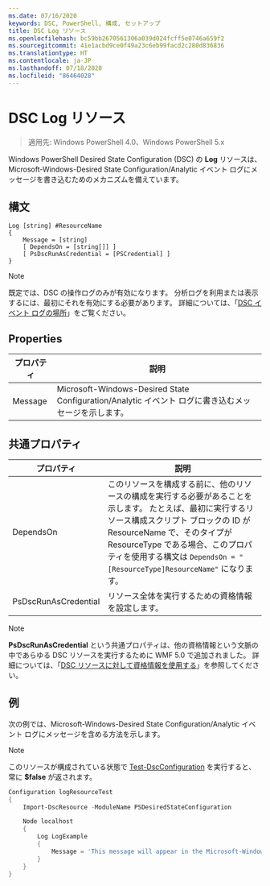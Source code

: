 ```yaml
---
ms.date: 07/16/2020
keywords: DSC, PowerShell, 構成, セットアップ
title: DSC Log リソース
ms.openlocfilehash: bc59bb2670561306a039d024fcff5e0746a659f2
ms.sourcegitcommit: 41e1acbd9ce0f49a23c6eb99facd2c280d836836
ms.translationtype: HT
ms.contentlocale: ja-JP
ms.lasthandoff: 07/18/2020
ms.locfileid: "86464028"
---
```

# <a name="dsc-log-resource"></a>DSC Log リソース

> 適用先: Windows PowerShell 4.0、Windows PowerShell 5.x

Windows PowerShell Desired State Configuration (DSC) の **Log** リソースは、Microsoft-Windows-Desired State Configuration/Analytic イベント ログにメッセージを書き込むためのメカニズムを備えています。

## <a name="syntax"></a>構文

```Syntax
Log [string] #ResourceName
{
    Message = [string]
    [ DependsOn = [string[]] ]
    [ PsDscRunAsCredential = [PSCredential] ]
}
```

> [!NOTE]
> 既定では、DSC の操作ログのみが有効になります。 分析ログを利用または表示するには、最初にそれを有効にする必要があります。 詳細については、「[DSC イベント ログの場所](../../../troubleshooting/troubleshooting.md#where-are-dsc-event-logs)」をご覧ください。

## <a name="properties"></a>Properties

| プロパティ |                                                   説明                                                    |
| -------- | ---------------------------------------------------------------------------------------------------------------- |
| Message  | Microsoft-Windows-Desired State Configuration/Analytic イベント ログに書き込むメッセージを示します。 |

## <a name="common-properties"></a>共通プロパティ

|       プロパティ       |                                                                                                                                                          説明                                                                                                                                                           |
| -------------------- | ------------------------------------------------------------------------------------------------------------------------------------------------------------------------------------------------------------------------------------------------------------------------------------------------------------------------------ |
| DependsOn            | このリソースを構成する前に、他のリソースの構成を実行する必要があることを示します。 たとえば、最初に実行するリソース構成スクリプト ブロックの ID が ResourceName で、そのタイプが ResourceType である場合、このプロパティを使用する構文は `DependsOn = "[ResourceType]ResourceName"` になります。 |
| PsDscRunAsCredential | リソース全体を実行するための資格情報を設定します。                                                                                                                                                                                                                                                                        |

> [!NOTE]
> **PsDscRunAsCredential** という共通プロパティは、他の資格情報という文脈の中であらゆる DSC リソースを実行するために WMF 5.0 で追加されました。 詳細については、「[DSC リソースに対して資格情報を使用する](../../../configurations/runasuser.md)」を参照してください。

## <a name="example"></a>例

次の例では、Microsoft-Windows-Desired State Configuration/Analytic イベント ログにメッセージを含める方法を示します。

> [!NOTE]
> このリソースが構成されている状態で [Test-DscConfiguration](/powershell/module/PSDesiredStateConfiguration/test-dscconfiguration?view=powershell-5.1) を実行すると、常に **$false** が返されます。

```powershell
Configuration logResourceTest
{
    Import-DscResource -ModuleName PSDesiredStateConfiguration

    Node localhost
    {
        Log LogExample
        {
            Message = 'This message will appear in the Microsoft-Windows-Desired State Configuration/Analytic event log.'
        }
    }
}
```
